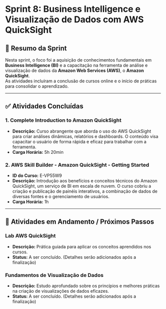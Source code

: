 # Sprint 8: Business Intelligence e Visualização de Dados com AWS QuickSight

## 📌 Resumo da Sprint
Nesta sprint, o foco foi a aquisição de conhecimentos fundamentais em **Business Intelligence (BI)** e a capacitação na ferramenta de análise e visualização de dados da **Amazon Web Services (AWS)**, o **Amazon QuickSight**.  
As atividades incluíram a conclusão de cursos online e o início de práticas para consolidar o aprendizado.

---

## ✅ Atividades Concluídas

### 1. Complete Introduction to Amazon QuickSight  
- **Descrição:** Curso abrangente que aborda o uso do AWS QuickSight para criar análises dinâmicas, relatórios e dashboards. O conteúdo visa capacitar o usuário de forma rápida e eficaz para trabalhar com a ferramenta.  
- **Carga Horária:** 5h 20min  

### 2. AWS Skill Builder - Amazon QuickSight - Getting Started  
- **ID do Curso:** E-VP55W9  
- **Descrição:** Introdução aos benefícios e conceitos técnicos do Amazon QuickSight, um serviço de BI em escala de nuvem. O curso cobriu a criação e publicação de painéis interativos, a combinação de dados de diversas fontes e o gerenciamento de usuários.  
- **Carga Horária:** 1h  

---

## 🚧 Atividades em Andamento / Próximos Passos

### Lab AWS QuickSight  
- **Descrição:** Prática guiada para aplicar os conceitos aprendidos nos cursos.  
- **Status:** A ser concluído. (Detalhes serão adicionados após a finalização)  

### Fundamentos de Visualização de Dados  
- **Descrição:** Estudo aprofundado sobre os princípios e melhores práticas na criação de visualizações de dados eficazes.  
- **Status:** A ser concluído. (Detalhes serão adicionados após a finalização)  

